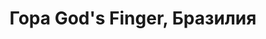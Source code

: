 ---
title: 'Гора God&#039;s Finger, Бразилия'
location: ''

tags: [all]
category: brazil-by-bicycle-2012
---